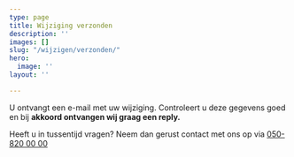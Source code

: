 ```yaml
---
type: page
title: Wijziging verzonden
description: ''
images: []
slug: "/wijzigen/verzonden/"
hero:
  image: ''
layout: ''

---
```

U ontvangt een e-mail met uw wijziging. Controleert u deze gegevens goed en bij **akkoord ontvangen wij graag een reply.**

Heeft u in tussentijd vragen? Neem dan gerust contact met ons op via [050-820 00 00](tel:+31508200000)